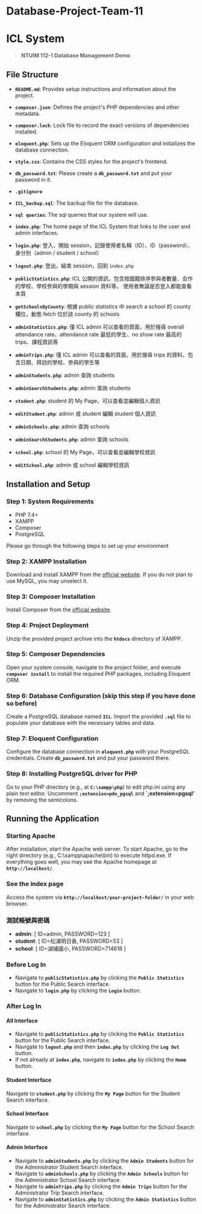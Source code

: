 # Database-Project-Team-11

# **ICL System**

> **NTUIM 112-1 Database Management Demo**
> 

## File Structure

- **`README.md`**: Provides setup instructions and information about the project.

- **`composer.json`**: Defines the project's PHP dependencies and other metadata.
- **`composer.lock`**: Lock file to record the exact versions of dependencies installed.
- **`eloquent.php`**: Sets up the Eloquent ORM configuration and initializes the database connection.
- **`style.css`**: Contains the CSS styles for the project's frontend.
- **`db_password.txt`**: Please create a **`db_password.txt`** and put your password in it.
- **`.gitignore`**

- **`ICL_backup.sql`**: The backup file for the database.
- **`sql queries`**: The sql queries that our system will use.

- **`index.php`**: The home page of the ICL System that links to the user and admin interfaces.
- **`login.php`**: 登入，開始 session，記錄使用者名稱（ID）、ID（password）、身分別（admin / student / school）
- **`logout.php`**: 登出，結束 session，回到 `index.php`
- **`publicStatistics.php`**: ICL 公開的資訊，包含按國籍排序參與者數量、合作的學校、學校參與的學期與 session 資料等。
                              使用者無論是否登入都能查看本頁
- **`getSchoolsByCounty`**: 根據 public statistics 中 search a school 的 county 欄位，動態 fetch 位於該 county 的 schools
- **`adminStatistics.php`**: 僅 ICL admin 可以查看的頁面，用於搜尋 overall attendance rate、attendance rate 最低的學生、no show rate 最高的 trips、課程資訊等
- **`adminTrips.php`**: 僅 ICL admin 可以查看的頁面，用於搜尋 trips 的資料，包含日期、拜訪的學校、參與的學生等

- **`adminStudents.php`**: admin 查詢 students
- **`adminSearchStudents.php`**: admin 查詢 students
- **`student.php`**: student 的 My Page，可以查看並編輯個人資訊
- **`editStudent.php`**: admin 或 student 編輯 student 個人資訊

- **`adminSchools.php`**: admin 查詢 schools
- **`adminSearchStudents.php`**: admin 查詢 schools
- **`school.php`**: school 的 My Page，可以查看並編輯學校資訊
- **`editSchool.php`**: admin 或 school 編輯學校資訊










## **Installation and Setup**

### **Step 1: System Requirements** 

- PHP 7.4+
- XAMPP
- Composer
- PostgreSQL

Please go through the following steps to set up your environment

### **Step 2: XAMPP Installation**

Download and install XAMPP from the [official website](https://www.apachefriends.org/index.html). If you do not plan to use MySQL, you may unselect it. 

### **Step 3: Composer Installation**

Install Composer from the [official website](https://getcomposer.org/download/).

### **Step 4: Project Deployment**

Unzip the provided project archive into the **`htdocs`** directory of XAMPP.

### **Step 5: Composer Dependencies**

Open your system console, navigate to the project folder, and execute **`composer install`** to install the required PHP packages, including Eloquent ORM. 

### **Step 6: Database Configuration** (skip this step if you have done so before)

Create a PostgreSQL database named **`ICL`**. Import the provided **`.sql`** file to populate your database with the necessary tables and data.

### **Step 7: Eloquent Configuration**

Configure the database connection in **`eloquent.php`** with your PostgreSQL credentials. Create **`db_password.txt`** and put your password there. 

### **Step 8: Installing PostgreSQL driver for PHP**

Go to your PHP directory (e.g., at **`C:\xampp\php`**) to edit php.ini using any plain text editor. Uncomment **`;extension=pdo_pgsql`** and **`;extension=pgsql'** by removing the semicolons. 









## **Running the Application**

### **Starting Apache**

After installation, start the Apache web server. To start Apache, go to the right directory (e.g., C:\xampp\apache\bin) to execute httpd.exe. If everything goes well, you may see the Apache homepage at **`http://localhost/`**.  

### **See the index page**

Access the system via **`http://localhost/your-project-folder/`** in your web browser.

### **測試帳號與密碼**
- **admin**: [ ID=admin, PASSWORD=123 ]
- **student**: [ ID=松浦明日香, PASSWORD=53 ]
- **school**: [ ID=湖埔國小, PASSWORD=714618 ]

### **Before Log In**

- Navigate to **`publicStatistics.php`** by clicking the **`Public Statistics`** button for the Public Search interface.
- Navigate to **`login.php`** by clicking the **`Login`** button.

### **After Log In**

#### **All Interface**

- Navigate to **`publicStatistics.php`** by clicking the **`Public Statistics`** button for the Public Search interface.
- Navigate to **`logout.php`** and then **`index.php`** by clicking the **`Log Out`** button.
- If not already at **`index.php`**, navigate to **`index.php`** by clicking the **`Home`** button.

#### **Student Interface**

Navigate to **`student.php`** by clicking the **`My Page`** button for the Student Search interface.

#### **School Interface**

Navigate to **`school.php`** by clicking the **`My Page`** button for the School Search interface.

#### **Admin Interface**

- Navigate to **`adminStudents.php`** by clicking the **`Admin Students`** button for the Administrator Student Search interface.
- Navigate to **`adminSchools.php`** by clicking the **`Admin Schools`** button for the Administrator School Search interface.
- Navigate to **`adminTrips.php`** by clicking the **`Admin Trips`** button for the Administrator Trip Search interface.
- Navigate to **`adminStatistics.php`** by clicking the **`Admin Statistics`** button for the Administrator Search interface.



